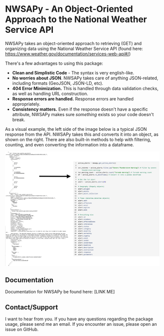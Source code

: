 # NWSAPy - An Object-Oriented Approach to the National Weather Service API

NWSAPy takes an object-oriented approach to retrieving (GET) and organizing data using the National Weather Service API (found here: https://www.weather.gov/documentation/services-web-api#/)

There's a few advantages to using this package:
- **Clean and Simplistic Code** - The syntax is very english-like.
- **No worries about JSON**. NWSAPy takes care of anything JSON-related, including formats (GeoJSON, JSON-LD, etc).
- **404 Error Minimization.** This is handled through data validation checks, as well as handling URL construction.
- **Response errors are handled.** Response errors are handled appropriately.
- **Consistency matters.** Even if the response doesn't have a specific attribute, NWSAPy makes sure *something* exists so your code doesn't break.

As a visual example, the left side of the image below is a typical JSON response from the API. NWSAPy takes this and converts it into an object, as shown on the right. There are also built-in methods to help with filtering, counting, and even converting the information into a dataframe.

![This is a test](./docs/_static/json_to_obj.png)

## Documentation

Documentation for NWSAPy be found here: [LINK ME]

## Contact/Support

I want to hear from you. If you have any questions regarding the package usage, please send me an email. If you encounter an issue, please open an issue on GitHub.
